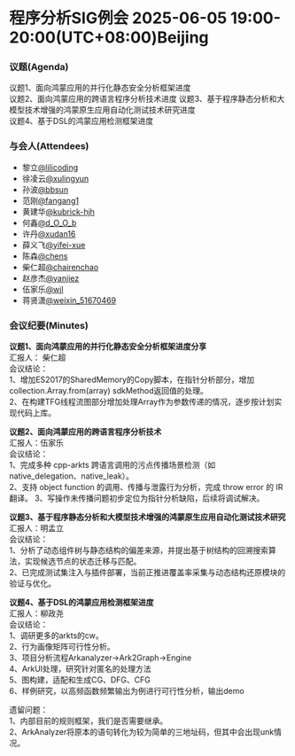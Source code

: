 # 程序分析SIG例会 2025-06-05 19:00-20:00(UTC+08:00)Beijing
### 议题(Agenda)
议题1、面向鸿蒙应用的并行化静态安全分析框架进度  
议题2、面向鸿蒙应用的跨语言程序分析技术进度
议题3、基于程序静态分析和大模型技术增强的鸿蒙原生应用自动化测试技术研究进度  
议题4、基于DSL的鸿蒙应用检测框架进度

### 与会人(Attendees)
- 黎立[@lilicoding](https://gitcode.com/lilicoding)
- 徐凌云[@xulingyun](https://gitcode.com/muya318)
- 孙波[@bbsun](https://gitcode.com/bbsun)
- 范刚[@fangang1](https://gitcode.com/fangang1)
- 黄建华[@kubrick-hjh](https://gitcode.com/kubrick-hjh)
- 何鑫[@d_O_O_b](https://gitcode.com/d_O_O_b)
- 许丹[@xudan16](https://gitcode.com/xudan16)
- 薛义飞[@yifei-xue](https://gitcode.com/yifei-xue)
- 陈森[@chens](https://gitcode.com/chens)
- 柴仁超[@chairenchao](https://gitcode.com/chairenchao)
- 赵彦杰[@yanjiez](https://gitcode.com/yanjiez)
- 伍家乐[@wjl](https://gitcode.com/wjl)
- 蒋贤潇[@weixin_51670469](https://gitcode.com/weixin_51670469)

### 会议纪要(Minutes)
**议题1、面向鸿蒙应用的并行化静态安全分析框架进度分享**  
汇报人： 柴仁超  
会议结论：  
1、增加ES2017的SharedMemory的Copy脚本，在指针分析部分，增加collection.Array.from(array) sdkMethod返回值的处理。  
2、在构建TFG线程流图部分增加处理Array<Sendable>作为参数传递的情况，逐步按计划实现代码上库。

**议题2、面向鸿蒙应用的跨语言程序分析技术**  
汇报人：伍家乐   
会议结论：  
1、完成多种 cpp-arkts 跨语言调用的污点传播场景检测（如 native\_delegation、native\_leak）。  
2、支持 object function 的调用、传播与泄露行为分析，完成 throw error 的 IR 翻译。
3、写操作未传播问题初步定位为指针分析缺陷，后续将调试解决。

**议题3、基于程序静态分析和大模型技术增强的鸿蒙原生应用自动化测试技术研究**  
汇报人：明孟立  
会议结论：  
1、分析了动态组件树与静态结构的偏差来源，并提出基于树结构的回溯搜索算法，实现候选节点的状态迁移与匹配。  
2、已完成测试集注入与插件部署，当前正推进覆盖率采集与动态结构还原模块的验证与优化。

**议题4、基于DSL的鸿蒙应用检测框架进度**  
汇报人：柳政尧  
会议结论：  
1、调研更多的arkts的cw。  
2、行为画像矩阵可行性分析。  
3、项目分析流程Arkanalyzer->Ark2Graph->Engine  
4、ArkUI处理，研究针对匿名的处理方法  
5、图构建，适配和生成CG、DFG、CFG  
6、样例研究，以高频函数频繁输出为例进行可行性分析，输出demo  

遗留问题：  
1、内部目前的规则框架，我们是否需要继承。  
2、ArkAnalyzer将原本的语句转化为较为简单的三地址码，但其中会出现unk情况。
